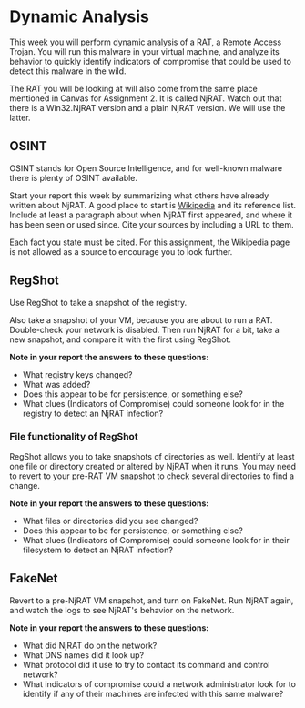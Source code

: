 # Dynamic Analysis

This week you will perform dynamic analysis of a RAT, a Remote Access Trojan. You will run this malware in your virtual machine, and analyze its behavior to quickly identify indicators of compromise that could be used to detect this malware in the wild.

The RAT you will be looking at will also come from the same place mentioned in Canvas for Assignment 2. It is called NjRAT. Watch out that there is a Win32.NjRAT version and a plain NjRAT version. We will use the latter.

## OSINT

OSINT stands for Open Source Intelligence, and for well-known malware there is plenty of OSINT available.

Start your report this week by summarizing what others have already written about NjRAT. A good place to start is [Wikipedia](https://en.wikipedia.org/wiki/NjRAT) and its reference list. Include at least a paragraph about when NjRAT first appeared, and where it has been seen or used since. Cite your sources by including a URL to them. 

Each fact you state must be cited. For this assignment, the Wikipedia page is not allowed as a source to encourage you to look further.

## RegShot

Use RegShot to take a snapshot of the registry.

Also take a snapshot of your VM, because you are about to run a RAT. Double-check your network is disabled. Then run NjRAT for a bit, take a new snapshot, and compare it with the first using RegShot.

**Note in your report the answers to these questions:**
- What registry keys changed? 
- What was added? 
- Does this appear to be for persistence, or something else?
- What clues (Indicators of Compromise) could someone look for in the registry to detect an NjRAT infection?

### File functionality of RegShot

RegShot allows you to take snapshots of directories as well. Identify at least one file or directory created or altered by NjRAT when it runs. You may need to revert to your pre-RAT VM snapshot to check several directories to find a change.

**Note in your report the answers to these questions:** 
- What files or directories did you see changed?
- Does this appear to be for persistence, or something else?
- What clues (Indicators of Compromise) could someone look for in their filesystem to detect an NjRAT infection?

## FakeNet

Revert to a pre-NjRAT VM snapshot, and turn on FakeNet. Run NjRAT again, and watch the logs to see NjRAT's behavior on the network.

**Note in your report the answers to these questions:** 
- What did NjRAT do on the network?
- What DNS names did it look up?
- What protocol did it use to try to contact its command and control network?
- What indicators of compromise could a network administrator look for to identify if any of their machines are infected with this same malware?


